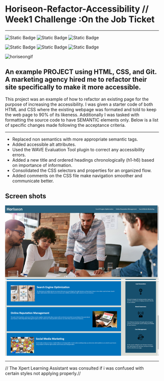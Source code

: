 
# Horiseon-Refactor-Accessibility // Week1 Challenge :On the Job Ticket


***


![Static Badge](https://img.shields.io/badge/HTML5-red?style=for-the-badge&logo=HTML5&labelColor=black)  ![Static Badge](https://img.shields.io/badge/CSS3-black?style=for-the-badge&logo=CSS3&logoColor=blue&labelColor=black&color=blue) ![Static Badge](https://img.shields.io/badge/Github-black?style=for-the-badge&logo=github&labelColor=blue) 


![Static Badge](https://img.shields.io/badge/world-black?style=flat-square&label=hello&labelColor=black&color=blue)
![Static Badge](https://img.shields.io/badge/week1-blue)
![Static Badge](https://img.shields.io/badge/Challenge1-red)



  
![horiseongif](https://github.com/sbanati/Horiseon-Refactor-Accessibility/assets/149754544/014dca29-e09e-4851-b1b2-dbde17135610)


## An example PROJECT using  HTML, CSS, and Git. A marketing agency hired me to refactor their site specifically to make it more accessible. 



<p>This project was an example of how to refactor an existing page for the purpose of increasing the accessibility.
I was given a starter code of both HTML and CSS where the existing webpage was formated and told to keep the web page to 
90% of its likeness. Additionally I was tasked with formatting the source code to have SEMANTIC elements only. Below is a 
list of specific changes made following the acceptance criteria. </p>

***

* Replaced non semantics with more appropriate semantic tags. 
* Added accessible alt attributes.
* Used the WAVE Evaluation Tool plugin to correct any accessibility errors. 
* Added a new title and ordered headings chronologically (h1-h6) based on importance of information.
* Consolidated the CSS selectors and properties for an organized flow.
* Added comments on the CSS file make navigation smoother and communicate better.






## Screen shots 
<img src="screenshot-1.PNG.png">
<img src="screenshot-2.PNG.png">


***
// The Xpert Learning Assistant was consulted if i was confused with certain styles not applying properly.//




